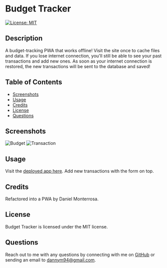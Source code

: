 # Budget Tracker

[![License: MIT](https://img.shields.io/badge/License-MIT-yellow.svg)](https://opensource.org/licenses/MIT)

## Description
A budget-tracking PWA that works offline! Visit the site once to cache files and data. If you lose internet connection, you'll still be able to see your past transactions and add new ones. As soon as your internet connection is restored, the new transactions will be sent to the database and saved! 

## Table of Contents
* [Screenshots](#screenshots)
* [Usage](#usage)
* [Credits](#credits)
* [License](#license)
* [Questions](#questions)

## Screenshots

![Budget](https://user-images.githubusercontent.com/65088117/95662917-783f7280-0b08-11eb-81bc-246f0650987b.png)
![Transaction](https://user-images.githubusercontent.com/65088117/95662930-b046b580-0b08-11eb-82ac-f0deb94d7dc0.png)

## Usage
Visit the [deployed app here](https://obscure-shelf-37870.herokuapp.com/). Add new transactions with the form on top.

## Credits
Refactored into a PWA by Daniel Monterrosa.

## License
Budget Tracker is licensed under the MIT license.

## Questions
Reach out to me with any questions by connecting with me on [GitHub](https://github.com/Dannymont94) or sending an email to dannym94@gmail.com.